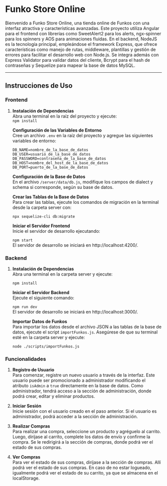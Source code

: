 # Funko Store Online

Bienvenido a Funko Store Online, una tienda online de Funkos con una interfaz atractiva y características avanzadas. Este proyecto utiliza Angular para el frontend con librerías como SweetAlert2 para los alerts, ngx-spinner para los spinners y AOS para animaciones fluidas. En el backend, NodeJS es la tecnología principal, empleándose el framework Express, que ofrece características como manejo de rutas, middleware, plantillas y gestión de errores para facilitar el desarrollo web con Node.js. Se integra además con Express Validator para validar datos del cliente, Bcrypt para el hash de contraseñas y Sequelize para mapear la base de datos MySQL.

---

## Instrucciones de Uso

### Frontend

1. **Instalación de Dependencias**  
   Abra una terminal en la raíz del proyecto y ejecute:  
   `npm install`

   **Configuración de las Variables de Entorno**  
   Cree un archivo `.env` en la raíz del proyecto y agregue las siguientes variables de entorno:

   ```plaintext
   DB_NAME=nombre_de_la_base_de_datos
   DB_USER=usuario_de_la_base_de_datos
   DB_PASSWORD=contraseña_de_la_base_de_datos
   DB_HOST=nombre_del_host_de_la_base_de_datos
   DB_PORT=puerto_de_la_base_de_datos
   ```

   **Configuración de la Base de Datos**  
   En el archivo `/server/data/db.js`, modifique los campos de dialect y schema si corresponde, según su base de datos.

   **Crear las Tablas de la Base de Datos**  
   Para crear las tablas, ejecute los comandos de migración en la terminal desde la carpeta server con:

   `npx sequelize-cli db:migrate`

   **Iniciar el Servidor Frontend**  
   Inicie el servidor de desarrollo ejecutando:

   `npm start`  
   El servidor de desarrollo se iniciará en http://localhost:4200/.

### Backend

1. **Instalación de Dependencias**  
   Abra una terminal en la carpeta server y ejecute:

   `npm install`

   **Iniciar el Servidor Backend**  
   Ejecute el siguiente comando:

   `npm run dev`  
   El servidor de desarrollo se iniciará en http://localhost:3000/.

   **Importar Datos de Funkos**  
   Para importar los datos desde el archivo JSON a las tablas de la base de datos, ejecute el script `importFunkos.js`. Asegúrese de que su terminal esté en la carpeta server y ejecute:

   `node ./scripts/importFunkos.js`

### Funcionalidades

1. **Registro de Usuario**  
   Para comenzar, registre un nuevo usuario a través de la interfaz. Este usuario puede ser promocionado a administrador modificando el atributo `isAdmin` a `true` directamente en la base de datos. Como administrador, tendrá acceso a la sección de administración, donde podrá crear, editar y eliminar productos.

2. **Iniciar Sesión**  
   Inicie sesión con el usuario creado en el paso anterior. Si el usuario es administrador, podrá acceder a la sección de administración.

3. **Realizar Compras**  
   Para realizar una compra, seleccione un producto y agréguelo al carrito. Luego, diríjase al carrito, complete los datos de envío y confirme la compra. Se le redirigirá a la sección de compras, donde podrá ver el estado de sus compras.

4. **Ver Compras**  
   Para ver el estado de sus compras, diríjase a la sección de compras. Allí podrá ver el estado de sus compras. En caso de no estar logueado, igualmente podrá ver el estado de su carrito, ya que se almacena en el localStorage.
